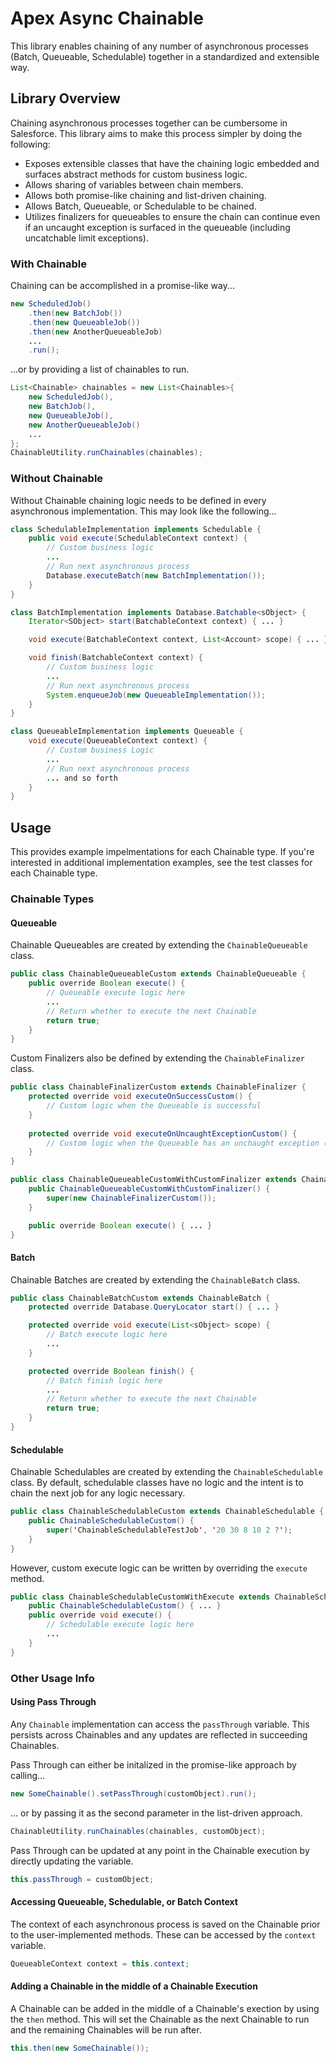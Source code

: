 # Apex Async Chainable
This library enables chaining of any number of asynchronous processes (Batch, Queueable, Schedulable) together in a standardized and extensible way.

## Library Overview
Chaining asynchronous processes together can be cumbersome in Salesforce. This library aims to make this process simpler by doing the following:
* Exposes extensible classes that have the chaining logic embedded and surfaces abstract methods for custom business logic.
* Allows sharing of variables between chain members.
* Allows both promise-like chaining and list-driven chaining.
* Allows Batch, Queueable, or Schedulable to be chained.
* Utilizes finalizers for queueables to ensure the chain can continue even if an uncaught exception is surfaced in the queueable (including uncatchable limit exceptions).
### With Chainable
Chaining can be accomplished in a promise-like way...
```java
new ScheduledJob()
    .then(new BatchJob())
    .then(new QueueableJob())
    .then(new AnotherQueueableJob)
    ...
    .run();
```
...or by providing a list of chainables to run.
```java
List<Chainable> chainables = new List<Chainables>{
    new ScheduledJob(),
    new BatchJob(),
    new QueueableJob(),
    new AnotherQueueableJob()
    ...
};
ChainableUtility.runChainables(chainables);
```
### Without Chainable
Without Chainable chaining logic needs to be defined in every asynchronous implementation. This may look like the following... 
```java
class SchedulableImplementation implements Schedulable {
    public void execute(SchedulableContext context) { 
        // Custom business logic
        ...
        // Run next asynchronous process
        Database.executeBatch(new BatchImplementation());
    }
}
```
```java
class BatchImplementation implements Database.Batchable<sObject> {
    Iterator<SObject> start(BatchableContext context) { ... }

    void execute(BatchableContext context, List<Account> scope) { ... }

    void finish(BatchableContext context) {
        // Custom business logic
        ...
        // Run next asynchronous process
        System.enqueueJob(new QueueableImplementation());
    }
}
```
```java
class QueueableImplementation implements Queueable {
    void execute(QueueableContext context) { 
        // Custom business Logic
        ...
        // Run next asynchronous process
        ... and so forth
    }
}
```

## Usage
This provides example impelmentations for each Chainable type. If you're interested in additional implementation examples, see the test classes for each Chainable type.
### Chainable Types
#### Queueable
Chainable Queueables are created by extending the `ChainableQueueable` class.
```java
public class ChainableQueueableCustom extends ChainableQueueable {
    public override Boolean execute() {
        // Queueable execute logic here
        ...
        // Return whether to execute the next Chainable
        return true;
    }
}
```
Custom Finalizers also be defined by extending the `ChainableFinalizer` class.
```java
public class ChainableFinalizerCustom extends ChainableFinalizer {
    protected override void executeOnSuccessCustom() {
        // Custom logic when the Queueable is successful
    }
    
    protected override void executeOnUncaughtExceptionCustom() {
        // Custom logic when the Queueable has an unchaught exception (including uncatchable limit exceptions)
    }
}
```
```java
public class ChainableQueueableCustomWithCustomFinalizer extends ChainableQueueable {
    public ChainableQueueableCustomWithCustomFinalizer() {
        super(new ChainableFinalizerCustom());
    }

    public override Boolean execute() { ... }
}
```
#### Batch
Chainable Batches are created by extending the `ChainableBatch` class.
```java
public class ChainableBatchCustom extends ChainableBatch {
    protected override Database.QueryLocator start() { ... }

    protected override void execute(List<sObject> scope) {
        // Batch execute logic here
        ...
    }

    protected override Boolean finish() {
        // Batch finish logic here
        ...
        // Return whether to execute the next Chainable
        return true;
    }
}
```
#### Schedulable
Chainable Schedulables are created by extending the `ChainableSchedulable` class. By default, schedulable classes have no logic and the intent is to chain the next job for any logic necessary.
```java
public class ChainableSchedulableCustom extends ChainableSchedulable {
    public ChainableSchedulableCustom() {
        super('ChainableSchedulableTestJob', '20 30 8 10 2 ?');
    }
}
```
However, custom execute logic can be written by overriding the `execute` method.
```java
public class ChainableSchedulableCustomWithExecute extends ChainableSchedulable {
    public ChainableSchedulableCustom() { ... }
    public override void execute() {
        // Schedulable execute logic here
        ...
    }
}
```
### Other Usage Info
#### Using Pass Through
Any `Chainable` implementation can access the `passThrough` variable. This persists across Chainables and any updates are reflected in succeeding Chainables.

Pass Through can either be initalized in the promise-like approach by calling...
```java
new SomeChainable().setPassThrough(customObject).run();
```
... or by passing it as the second parameter in the list-driven approach.
```java
ChainableUtility.runChainables(chainables, customObject);
```
Pass Through can be updated at any point in the Chainable execution by directly updating the variable.
```java
this.passThrough = customObject;
```
#### Accessing Queueable, Schedulable, or Batch Context
The context of each asynchronous process is saved on the Chainable prior to the user-implemented methods. These can be accessed by the `context` variable.
```java
QueueableContext context = this.context;
```
#### Adding a Chainable in the middle of a Chainable Execution
A Chainable can be added in the middle of a Chainable's exection by using the `then` method. This will set the Chainable as the next Chainable to run and the remaining Chainables will be run after.
```java
this.then(new SomeChainable());
```